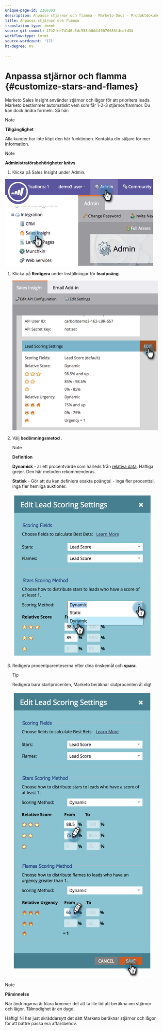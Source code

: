 ```yaml
---
unique-page-id: 2360303
description: Anpassa stjärnor och flamma - Marketo Docs - Produktdokumentation
title: Anpassa stjärnor och flamma
translation-type: tm+mt
source-git-commit: 47b2fee7d146c3dc558d4bbb10070683f4cdfd3d
workflow-type: tm+mt
source-wordcount: '171'
ht-degree: 0%

---
```



# Anpassa stjärnor och flamma {#customize-stars-and-flames}

Marketo Sales Insight använder stjärnor och lågor för att prioritera leads. Marketo bestämmer automatiskt vem som får 1-2-3 stjärnor/flammor. Du kan dock ändra formeln. Så här:

>[!NOTE]
>
>**Tillgänglighet**
>
>Alla kunder har inte köpt den här funktionen. Kontakta din säljare för mer information.

>[!NOTE]
>
>**Administratörsbehörigheter krävs**

1. Klicka på Sales Insight under Admin.

![](assets/image2014-9-16-13-3a38-3a6.png)

1. Klicka på **Redigera** under Inställningar för **leadpoäng**.

   ![](assets/image2014-9-16-13-3a38-3a17.png)

1. Välj **bedömningsmetod** .

   >[!NOTE]
   >
   >**Definition**
   >
   >
   >**Dynamisk** - är ett procentvärde som härleds från [relativa data](priority-urgency-relative-score-and-best-bets.md). Häftiga grejer. Den här metoden rekommenderas.
   >
   >
   >**Statisk** - Gör att du kan definiera exakta poängtal - inga fler procenttal, inga fler hemliga auktioner.

   ![](assets/image2014-9-16-13-3a38-3a31.png)

1. Redigera procentparenteserna efter dina önskemål och **spara**.

   >[!TIP]
   >
   >
   >Redigera bara startprocenten, Marketo beräknar slutprocenten åt dig!

   ![](assets/image2014-9-16-13-3a38-3a49.png)

>[!NOTE]
>
>**Påminnelse**
>
>När ändringarna är klara kommer det att ta lite tid att beräkna om stjärnor och lågor. Tålmodighet är en dygd.

Häftig! Ni har just skräddarsytt det sätt Marketo beräknar stjärnor och lågor för att bättre passa era affärsbehov.